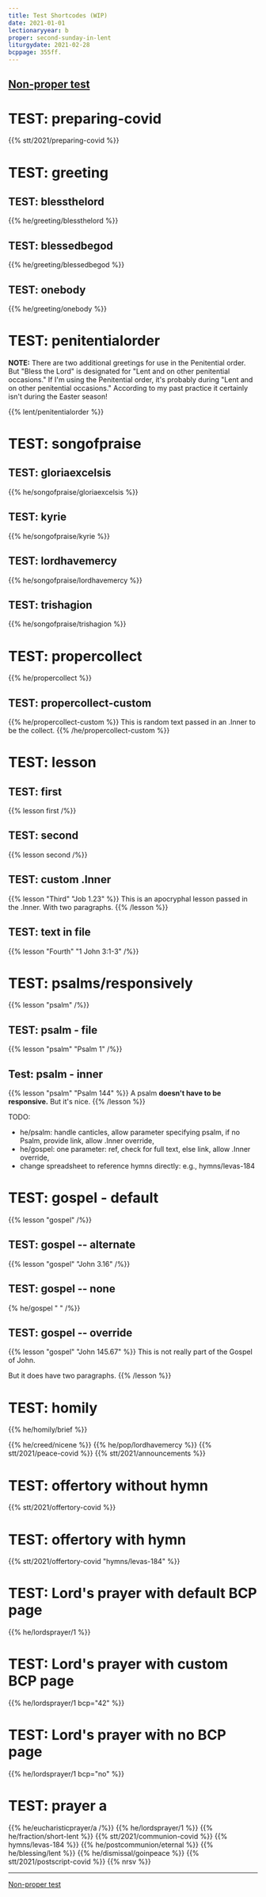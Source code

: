 ```yaml
---
title: Test Shortcodes (WIP)
date: 2021-01-01
lectionaryyear: b
proper: second-sunday-in-lent
liturgydate: 2021-02-28
bcppage: 355ff.
---
```

[Non-proper test](/about/test-generic/)
------------

# TEST: preparing-covid
{{% stt/2021/preparing-covid %}}

# TEST: greeting
## TEST: blessthelord
{{% he/greeting/blessthelord %}}

## TEST: blessedbegod
{{% he/greeting/blessedbegod %}}

## TEST: onebody
{{% he/greeting/onebody %}}

# TEST: penitentialorder
**NOTE:** There are two additional greetings for use in the Penitential order. But "Bless the Lord" is designated for "Lent and on other penitential occasions." If I'm using the Penitential order, it's probably during "Lent and on other penitential occasions." According to my past practice it certainly isn't during the Easter season!

{{% lent/penitentialorder %}}

# TEST: songofpraise
## TEST: gloriaexcelsis
{{% he/songofpraise/gloriaexcelsis %}}

## TEST: kyrie
{{% he/songofpraise/kyrie %}}

## TEST: lordhavemercy
{{% he/songofpraise/lordhavemercy %}}

## TEST: trishagion
{{% he/songofpraise/trishagion %}}

# TEST: propercollect
{{% he/propercollect %}}

## TEST: propercollect-custom
{{% he/propercollect-custom %}}
This is random text passed in an .Inner to be the collect.
{{% /he/propercollect-custom %}}

# TEST: lesson
## TEST: first
{{% lesson first /%}}

## TEST: second
{{% lesson second /%}}

## TEST: custom .Inner
{{% lesson "Third" "Job 1.23" %}}
This is an apocryphal lesson passed in the .Inner.
With two paragraphs.
{{% /lesson %}}

## TEST: text in file
{{% lesson "Fourth" "1 John 3:1-3" /%}}

# TEST: psalms/responsively
{{% lesson "psalm" /%}}

## TEST: psalm - file
{{% lesson "psalm" "Psalm 1" /%}}

## Test: psalm - inner
{{% lesson "psalm" "Psalm 144" %}}
A psalm
**doesn't have to be responsive.**
But it's nice.
{{% /lesson %}}

TODO:
- he/psalm: handle canticles, allow parameter specifying psalm, if no Psalm, provide link, allow .Inner override,
- he/gospel: one parameter: ref, check for full text, else link, allow .Inner override,
- change spreadsheet to reference hymns directly: e.g., hymns/levas-184

# TEST: gospel - default
{{% lesson "gospel" /%}}

## TEST: gospel -- alternate
{{% lesson "gospel" "John 3.16" /%}}

## TEST: gospel -- none
{% he/gospel " " /%}}

## TEST: gospel -- override
{{% lesson "gospel" "John 145.67" %}}
This is not really part of the Gospel of John.

But it does have two paragraphs.
{{% /lesson %}}

# TEST: homily
{{% he/homily/brief %}}

{{% he/creed/nicene %}}
{{% he/pop/lordhavemercy %}}
{{% stt/2021/peace-covid %}}
{{% stt/2021/announcements %}}

# TEST: offertory without hymn
{{% stt/2021/offertory-covid %}}

# TEST: offertory with hymn
{{% stt/2021/offertory-covid "hymns/levas-184" %}}

# TEST: Lord's prayer with default BCP page
{{% he/lordsprayer/1 %}}


# TEST: Lord's prayer with custom BCP page
{{% he/lordsprayer/1 bcp="42" %}}

# TEST: Lord's prayer with no BCP page
{{% he/lordsprayer/1 bcp="no" %}}


# TEST: prayer a
{{% he/eucharisticprayer/a /%}}
{{% he/lordsprayer/1 %}}
{{% he/fraction/short-lent %}}
{{% stt/2021/communion-covid %}}
{{% hymns/levas-184 %}}
{{% he/postcommunion/eternal %}}
{{% he/blessing/lent %}}
{{% he/dismissal/goinpeace %}}
{{% stt/2021/postscript-covid %}}
{{% nrsv %}}

----

[Non-proper test](/about/test-generic/)
